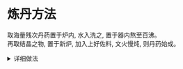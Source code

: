 # 炼丹方法
取海量残次丹药置于炉内, 水入洗之, 置于器内熬至百沸。  
再取结晶之物, 置于新炉, 加入上好佐料, 文火慢炖, 则丹药始成。  

<details>
<summary>详细做法</summary>
下载并解压[数据集](/http)  
先使用自动打标生成的数据集`yolomark`(由于数据集分布和实际情况有所出入, 且训练集验证集分布过于相似导致严重过拟合, 所以直接训练下来的模型的种类识别几乎完全错误, 但是方框是准的)  
然后保留自动打标生成的模型使用实际手动拍摄制作的数据集`yolomarkRealScene`再次进行训练即可。  

</details>
